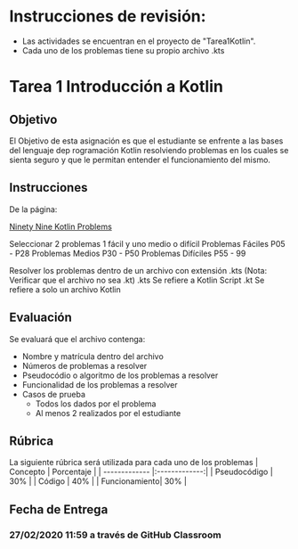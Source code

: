 # Instrucciones de revisión:

* Las actividades se encuentran en el proyecto de "Tarea1Kotlin".
* Cada uno de los problemas tiene su propio archivo .kts


# Tarea 1 Introducción a Kotlin

## Objetivo

El Objetivo de esta asignación es que el estudiante se enfrente a las bases del lenguaje dep rogramación Kotlin resolviendo problemas en los cuales se sienta seguro y que le permitan entender el funcionamiento del mismo.

## Instrucciones

De la página:

[Ninety Nine Kotlin Problems](https://github.com/dkandalov/kotlin-99)

Seleccionar 2 problemas 1 fácil y uno medio o difícil
Problemas Fáciles P05 - P28
Problemas Medios P30 - P50
Problemas Difíciles P55 - 99

Resolver los problemas dentro de un archivo con extensión .kts (Nota: Verificar que el archivo no sea .kt)
.kts Se refiere a Kotlin Script
.kt Se refiere a solo un archivo Kotlin

## Evaluación

Se evaluará que el archivo contenga:

* Nombre y matrícula dentro del archivo
* Números de problemas a resolver
* Pseudocódio o algoritmo de los problemas a resolver
* Funcionalidad de los problemas a resolver
* Casos de prueba 
	* Todos los dados por el problema 
	* Al menos 2 realizados por el estudiante

## Rúbrica

La siguiente rúbrica será utilizada para cada uno de los problemas
| Concepto      | Porcentaje    |
| ------------- |:-------------:|
| Pseudocódigo  | 30%           |
| Código        | 40%           |
| Funcionamiento| 30%           |

## Fecha de Entrega

### 27/02/2020 11:59 a través de GitHub Classroom